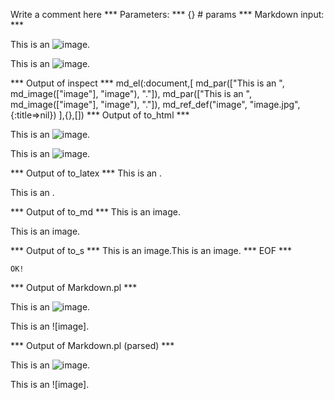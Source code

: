 Write a comment here
*** Parameters: ***
{} # params 
*** Markdown input: ***

This is an ![image][].

This is an ![image].

[image]: image.jpg

*** Output of inspect ***
md_el(:document,[
	md_par(["This is an ", md_image(["image"], "image"), "."]),
	md_par(["This is an ", md_image(["image"], "image"), "."]),
	md_ref_def("image", "image.jpg", {:title=>nil})
],{},[])
*** Output of to_html ***

<p>This is an <img src='image.jpg' alt='image' />.</p>

<p>This is an <img src='image.jpg' alt='image' />.</p>

*** Output of to_latex ***
This is an .

This is an .


*** Output of to_md ***
This is an image.

This is an image.


*** Output of to_s ***
This is an image.This is an image.
*** EOF ***



	OK!



*** Output of Markdown.pl ***
<p>This is an <img src="image.jpg" alt="image" />.</p>

<p>This is an ![image].</p>

*** Output of Markdown.pl (parsed) ***
<p>This is an <img src='image.jpg' alt='image'/
     >.</p
   ><p>This is an ![image].</p
 >